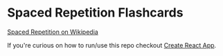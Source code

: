 # Spaced Repetition Flashcards
[Spaced Repetition on Wikipedia](https://en.wikipedia.org/wiki/Spaced_repetition)

If you're curious on how to run/use this repo checkout [Create React App](https://github.com/facebook/create-react-app).
